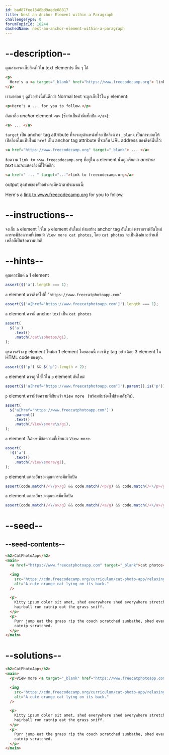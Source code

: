 ```yaml
---
id: bad87fee1348bd9aede08817
title: Nest an Anchor Element within a Paragraph
challengeType: 0
forumTopicId: 18244
dashedName: nest-an-anchor-element-within-a-paragraph
---
```


# --description--

คุณสามารถเก็บลิงค์ไว้ใน text elements อื่น ๆ ได้

```html
<p>
  Here's a <a target="_blank" href="https://www.freecodecamp.org"> link to www.freecodecamp.org</a> for you to follow.
</p>
```

เรามาค่อย ๆ ดูตัวอย่างนี้กันดีกว่า
Normal text จะถูกเก็บไว้ใน `p` element:

```html
<p>Here's a ... for you to follow.</p>
```

ถัดมาคือ _anchor_ element `<a>` (ซึ่งจำเป็นตัวมีแท็กปิด `</a>`):

```html
<a> ... </a>
```

`target` เป็น anchor tag attribute ที่จะระบุตำแหน่งที่จะเปิดลิงค์
ค่า `_blank` เป็นการบอกให้เปิดลิงค์ในแท็บใหม่
`href` เป็น anchor tag attribute ที่จะเก็บ URL address ของลิงค์นั้นไว้:

```html
<a href="https://www.freecodecamp.org" target="_blank"> ... </a>
```

ข้อความ `link to www.freecodecamp.org` ที่อยู่ใน `a` element นั้นถูกเรียกว่า <dfn>anchor text</dfn> และจะแสดงลิงค์ที่ให้คลิก:

```html
<a href=" ... " target="...">link to freecodecamp.org</a>
```

output สุดท้ายของตัวอย่างจะมีหน้าตาประมาณนี้:

Here's a <a href="https://www.freecodecamp.org" target="_blank">link to www.freecodecamp.org</a> for you to follow.

# --instructions--

จงเก็บ `a` element ไว้ใน `p` element อันใหม่
ห้ามสร้าง anchor tag อันใหม่
พารากราฟอันใหม่ควรจะมีข้อความที่เขียนว่า `View more cat photos`, โดย `cat photos` จะเป็นลิงค์และส่วนที่เหลือก็เป็นข้อความปกติ

# --hints--

คุณควรมีแค่ `a` 1 element

```js
assert($('a').length === 1);
```

`a` element ควรลิงค์ไปที่ "`https://www.freecatphotoapp.com`"

```js
assert($('a[href="https://www.freecatphotoapp.com"]').length === 1);
```

`a` element ควรมี anchor text เป็น `cat photos`

```js
assert(
  $('a')
    .text()
    .match(/cat\sphotos/gi),
);
```

คุรควรสร้าง `p` element ใหม่มา 1 element โดยตอนนี้ ควรมี `p` tag อย่างน้อย 3 element ใน HTML code ของคุณ

```js
assert($('p') && $('p').length > 2);
```

`a` element ควรถูกใส่ไว้ใน `p` element อันใหม่

```js
assert($('a[href="https://www.freecatphotoapp.com"]').parent().is('p'));
```

`p` element ควรมีข้อความที่เขียนว่า `View more ` (พร้อมกับช่องไฟข้างหลังมัน).

```js
assert(
  $('a[href="https://www.freecatphotoapp.com"]')
    .parent()
    .text()
    .match(/View\smore\s/gi),
);
```

`a` element <em>ไม่ควร</em> มีข้อความที่เขียนว่า `View more`.

```js
assert(
  !$('a')
    .text()
    .match(/View\smore/gi),
);
```

`p` element แต่ละอันของคุณควรจะมีแท็กปิด

```js
assert(code.match(/<\/p>/g) && code.match(/<p/g) && code.match(/<\/p>/g).length === code.match(/<p/g).length);
```

`a` element แต่ละอันของคุณควรมีแท็กปิด

```js
assert(code.match(/<\/a>/g) && code.match(/<a/g) && code.match(/<\/a>/g).length === code.match(/<a/g).length);
```

# --seed--

## --seed-contents--

```html
<h2>CatPhotoApp</h2>
<main>
  <a href="https://www.freecatphotoapp.com" target="_blank">cat photos</a>

  <img
    src="https://cdn.freecodecamp.org/curriculum/cat-photo-app/relaxing-cat.jpg"
    alt="A cute orange cat lying on its back."
  />

  <p>
    Kitty ipsum dolor sit amet, shed everywhere shed everywhere stretching attack your ankles chase the red dot,
    hairball run catnip eat the grass sniff.
  </p>
  <p>
    Purr jump eat the grass rip the couch scratched sunbathe, shed everywhere rip the couch sleep in the sink fluffy fur
    catnip scratched.
  </p>
</main>
```

# --solutions--

```html
<h2>CatPhotoApp</h2>
<main>
  <p>View more <a target="_blank" href="https://www.freecatphotoapp.com">cat photos</a></p>

  <img
    src="https://cdn.freecodecamp.org/curriculum/cat-photo-app/relaxing-cat.jpg"
    alt="A cute orange cat lying on its back."
  />

  <p>
    Kitty ipsum dolor sit amet, shed everywhere shed everywhere stretching attack your ankles chase the red dot,
    hairball run catnip eat the grass sniff.
  </p>
  <p>
    Purr jump eat the grass rip the couch scratched sunbathe, shed everywhere rip the couch sleep in the sink fluffy fur
    catnip scratched.
  </p>
</main>
```
